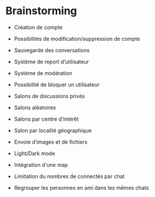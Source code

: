 # Brainstorming
- Création de compte
- Possibilités de modification/suppression de compte

- Sauvegarde des conversations
- Système de report d’utilisateur
- Système de modération
- Possibilité de bloquer un utilisateur
- Salons de discussions privés
- Salons aléatoires
- Salons par centre d’intérêt
- Salon par localité géographique
- Envoie d’images et de fichiers

- Light/Dark mode
- Intégration d'une map
- Limitation du nombres de connectés par chat
- Regrouper les personnes en ami dans les mêmes chats
